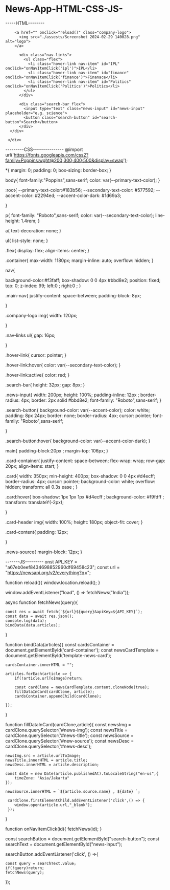 # News-App-HTML-CSS-JS-
-----HTML--------
<!DOCTYPE html>
<html lang="en">
<head>
  <meta charset="UTF-8">
  <meta name="viewport" content="width=device-width, initial-scale=1.0">
  <link rel="shortcut icon" href="/assests/Screenshot 2024-02-29 140028.png" type="image/x-icon">
  <title>All Time News</title>
  <link rel="stylesheet" href="style.css">
</head>
<body>

   <nav>
      <div class="main-nav container flex">
       
        <a href="" onclick="reload()" class="company-logo">
          <img src="./assests/Screenshot 2024-02-29 140028.png" alt="logo">
        </a>

          <div class="nav-links">
            <ul class="flex">
              <li class="hover-link nav-item" id="IPL" onclick="onNavItemClick('ipl')">IPL</li>
              <li class="hover-link nav-item" id="finance" onclick="onNavItemClick('finance')">Finanace</li>
              <li class="hover-link nav-item" id="Politics" onclick="onNavItemClick('Politics')">Politics</li>
            </ul>
          </div>

          <div class="search-bar flex">
            <input type="text" class="news-input" id="news-input" placeholder="e.g. science">
            <button class="search-button" id="search-button">Search</button>
          </div>
      </div>
    
   </nav>


   
   <main>
     <div class="card-container container flex" id="card-container">
       
     </div>
   </main>

   <template id="template-news-card">
      <div class="card">
       <div class="card-header">
         <img src="https://via.placeholder.com/400x200" alt="./assests/assests/Screenshot 2024-02-29 140028.png" id="news-img">
       </div>
       <div class="card-content">
          <h3 id="news-title">This is the title</h3>
          <h6 class="news-source" id="new-source">End gadget</h6>
          <p class="news-dec" id="news-desc">Lorem ipsum dolor sit amet consectetur adipisicing elit. Expedita, explicabo voluptates. Neque debitis corporis exercitationem ipsam at, repudiandae inventore nam.</p>
       </div>
    </div>
   </template>
  
  <script src="script.js"></script>
</body>
</html>





---------CSS---------------
@import url('https://fonts.googleapis.com/css2?family=Poppins:wght@200;300;400;500&display=swap');


*{
  margin: 0;
  padding: 0;
  box-sizing: border-box;
}

body{
  font-family:"Poppins",sans-serif;
  color: var(--primary-text-color);
}

:root{
  --primary-text-color:#183b56;
  --secondary-text-color: #577592;
  --accent-color: #2294ed;
  --accent-color-dark: #1d69a3;

}


p{
  font-family: "Roboto",sans-serif;
  color: var(--secondary-text-color);
  line-height: 1.4rem;
}

a{
  text-decoration: none;
}

ul{
  list-style: none;
}

.flex{
  display: flex;
  align-items: center;
}

.container{
  max-width: 1180px;
  margin-inline: auto;
  overflow: hidden;
}

nav{
  
  background-color:#f3faff; 
  box-shadow: 0 0 4px #bbd8e2;
  position: fixed;
  top: 0;
  z-index: 99;
  left:0 ;
  right:0 ;
}

.main-nav{
  justify-content: space-between;
  padding-block: 8px;

}

.company-logo img{
  width: 120px;
  

}

.nav-links ul{
 gap: 16px;

}

.hover-link{
  cursor: pointer;
}

.hover-link:hover{
  color: var(--secondary-text-color);
}

.hover-link:active{
  color: red;
}

.search-bar{
  height: 32px;
  gap: 8px;
}

.news-input{
   width: 200px;
   height: 100%;
   padding-inline: 12px ;
   border-radius: 4px;
   border: 2px solid #bbd8e2;
   font-family: "Roboto",sans-serif;
}

.search-button{
  background-color: var(--accent-color);
  color: white;
  padding: 8px 24px;
  border: none;
  border-radius: 4px;
  cursor: pointer;
  font-family: "Roboto",sans-serif;

}

.search-button:hover{
  background-color: var(--accent-color-dark);
}

main{
  padding-block:20px ;
  margin-top: 106px;
}

.card-container{
  justify-content: space-between;
  flex-wrap: wrap;
  row-gap: 20px;
  align-items: start;
}

.card{
  width: 350px;
  min-height: 400px;
  box-shadow: 0 0 4px #d4ecff;
  border-radius: 4px;
  cursor: pointer;
  background-color: white;
  overflow: hidden;
  transform: all 0.3s ease ;
}

.card:hover{
  box-shadow: 1px 1px 1px #d4ecff ;
  background-color: #f9fdff ;
  transform: translateY(-2px);

}

.card-header img{
  width: 100%;
  height: 180px;
  object-fit: cover;
}

.card-content{
  padding: 12px;

}

.news-source{
  margin-block: 12px;
}


-------JS---------
onst API_KEY = "a67eb0eef8434698852960df69458c23";
const url = "https://newsapi.org/v2/everything?q=";

function reload(){
	window.location.reload();
}

window.addEventListener("load", () => fetchNews("India"));

async function fetchNews(query){

	const res = await fetch(`${url}${query}&apiKey=${API_KEY}`);
	const data = await res.json();
	console.log(data);
	bindData(data.articles);
}

function bindData(articles){
	const cardsContainer = document.getElementById('card-container');
	const newsCardTemplate = document.getElementById('template-news-card');

	cardsContainer.innerHTML = "";

	articles.forEach(article => {
		if(!article.urlToImage)return;

		const cardClone = newsCardTemplate.content.cloneNode(true);
		fillDataInCard(cardClone, article);
		cardsContainer.appendChild(cardClone);
		
	});
}

	
function fillDataInCard(cardClone,article){
	const newsImg = cardClone.querySelector('#news-img');
	const newsTitle = cardClone.querySelector('#news-title');
	const newsSource = cardClone.querySelector('#new-source');
	const newsDesc = cardClone.querySelector('#news-desc');

	newsImg.src = article.urlToImage;
	newsTitle.innerHTML = article.title;
	newsDesc.innerHTML = article.description;

	const date = new Date(article.publishedAt).toLocaleString("en-us",{
		timeZone: "Asia/Jakarta"
	});

	newsSource.innerHTML = `${article.source.name} , ${date} `;

	 cardClone.firstElementChild.addEventListener('click',() => {
		window.open(article.url,"_blank");
	 });
	 
}

function onNavItemClick(id){
	fetchNews(id);
}

const searchButton = document.getElementById("search-button");
const searchText = document.getElementById("news-input");

searchButton.addEventListener('click', () =>{

	const query = searchText.value;
    if(!query)return;
	fetchNews(query);
});
